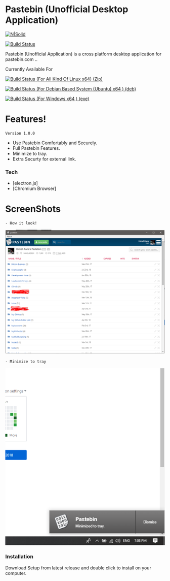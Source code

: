 # Pastebin (Unofficial Desktop Application)

[![N|Solid](https://himelrana-swe.com/brand/himelrana.png)](https://himelrana-swe.com)

[![Build Status](https://travis-ci.org/joemccann/dillinger.svg?branch=master)](https://himelrana-swe.com)

Pastebin (Unofficial Application) is a cross platform desktop application for pastebin.com ..

Currently Available For

[![Build Status](https://himelrana-swe.com/brand/linux.png) (For All Kind Of Linux x64) (Zip)](https://github.com/himelrana-swe/Pastebin/releases/download/v1.0.0/other.linux.x64.zip) 

[![Build Status](https://himelrana-swe.com/brand/linux.png) (For Debian Based System (Ubuntu) x64 ) (deb)](https://github.com/himelrana-swe/Pastebin/releases/download/v1.0.0/pastebin_1.0.0_amd64.deb) 

[![Build Status](https://himelrana-swe.com/brand/windows.png ) (For Windows x64 ) (exe)](https://github.com/himelrana-swe/Pastebin/releases/download/v1.0.0/pastebin-setup-1.0.0.exe) 

# Features!
    Version 1.0.0
  - Use Pastebin Comfortably and  Securely.
  - Full Pastebin Features.
  - Minimize to tray.
  - Extra Securty for external link.
### Tech
* [electron.js]
* [Chromium Browser]
# ScreenShots
    - How it look!
![](https://raw.githubusercontent.com/himelrana-swe/Pastebin/master/pastebin.png)

    - Minimize to tray
![](https://raw.githubusercontent.com/himelrana-swe/Pastebin/master/pastebin-tray.png)

### Installation
Download Setup from latest release and double click to install on your computer.
